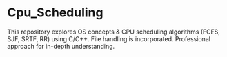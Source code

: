 # Cpu_Scheduling
This repository explores OS concepts &amp; CPU scheduling algorithms (FCFS, SJF, SRTF, RR) using C/C++. File handling is incorporated. Professional approach for in-depth understanding.
